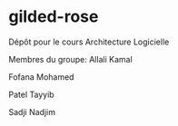 # gilded-rose
Dépôt pour le cours Architecture Logicielle

Membres du groupe:
 Allali Kamal
 
 Fofana Mohamed
  
 Patel Tayyib
 
 Sadji Nadjim
  

